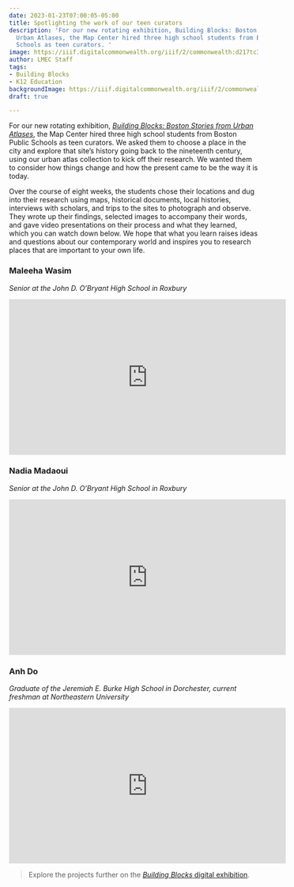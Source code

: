 ```yaml
---
date: 2023-01-23T07:00:05-05:00
title: Spotlighting the work of our teen curators
description: 'For our new rotating exhibition, Building Blocks: Boston Stories from
  Urban Atlases, the Map Center hired three high school students from Boston Public
  Schools as teen curators. '
image: https://iiif.digitalcommonwealth.org/iiif/2/commonwealth:d217tc36d/558,786,7789,4779/full/0/default.jpg
author: LMEC Staff
tags:
- Building Blocks
- K12 Education
backgroundImage: https://iiif.digitalcommonwealth.org/iiif/2/commonwealth:d217tc36d/558,786,7789,4779/full/0/default.jpg
draft: true

---
```

For our new rotating exhibition, [_Building Blocks: Boston Stories from Urban Atlases_](https://www.leventhalmap.org/digital-exhibitions/building-blocks/), the Map Center hired three high school students from Boston Public Schools as teen curators. We asked them to choose a place in the city and explore that site’s history going back to the nineteenth century, using our urban atlas collection to kick off their research. We wanted them to consider how things change and how the present came to be the way it is today.

Over the course of eight weeks, the students chose their locations and dug into their research using maps, historical documents, local histories, interviews with scholars, and trips to the sites to photograph and observe. They wrote up their findings, selected images to accompany their words, and gave video presentations on their process and what they learned, which you can watch down below. We hope that what you learn raises ideas and questions about our contemporary world and inspires you to research places that are important to your own life.

### Maleeha Wasim

_Senior at the John D. O’Bryant High School in Roxbury_

<iframe width="560" height="315" src="https://www.youtube.com/embed/5boiWt6Znw0" title="YouTube video player" frameborder="0" allow="accelerometer; autoplay; clipboard-write; encrypted-media; gyroscope; picture-in-picture; web-share" allowfullscreen></iframe>

### Nadia Madaoui

_Senior at the John D. O’Bryant High School in Roxbury_

<iframe width="560" height="315" src="https://www.youtube.com/embed/ZMMxC91xXvM" title="YouTube video player" frameborder="0" allow="accelerometer; autoplay; clipboard-write; encrypted-media; gyroscope; picture-in-picture; web-share" allowfullscreen></iframe>

### Anh Do

_Graduate of the Jeremiah E. Burke High School in Dorchester, current freshman at Northeastern University_

<iframe width="560" height="315" src="https://www.youtube.com/embed/Dh8Uw46of3w" title="YouTube video player" frameborder="0" allow="accelerometer; autoplay; clipboard-write; encrypted-media; gyroscope; picture-in-picture; web-share" allowfullscreen></iframe>

> Explore the projects further on the [_Building Blocks_ digital exhibition](https://www.leventhalmap.org/digital-exhibitions/building-blocks/teen-curators/).